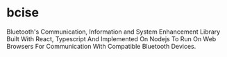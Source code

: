 # bcise
Bluetooth's Communication, Information and System Enhancement Library Built With React, Typescript And Implemented On Nodejs To Run On Web Browsers For Communication With Compatible Bluetooth Devices.
